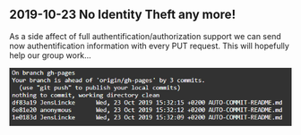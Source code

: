 ## 2019-10-23 No Identity Theft any more!

As a side affect of full authentification/authorization support we can send now authentification information with every PUT request. This will hopefully help our group work...

![](anonymous_auth.png)

